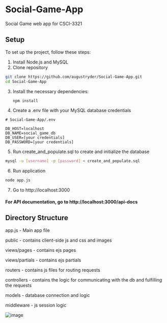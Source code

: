 # Social-Game-App
Social Game web app for CSCI-3321

## Setup

To set up the project, follow these steps:

1. Install Node.js and MySQL
2. Clone repository
```sh
git clone https://github.com/augustryder/Social-Game-App.git
cd Social-Game-App
```
3. Install the necessary dependencies:
    ```sh
    npm install
    ```
4. Create a .env file with your MySQL database credentials
```
# Social-Game-App/.env

DB_HOST=localhost
DB_NAME=social_game_db
DB_USER=[your credentials]
DB_PASSWORD=[your credentials]
```

5. Run create_and_populate.sql to create and initialize the database
```sh
mysql -u [username] -p [password] < create_and_populate.sql
```

6. Run application
```sh
node app.js
```

7. Go to http://localhost:3000

#### For API documentation, go to http://localhost:3000/api-docs

## Directory Structure
app.js - Main app file  

public - contains client-side js and css and images

views/pages - contains ejs pages  

views/partials - contains ejs partials  

routers - contains js files for routing requests  

controllers - contains the logic for communicating with the db and fulfilling the requests  

models - database connection and logic  

middleware - js session logic


![image](https://github.com/user-attachments/assets/215c188c-529e-4db0-a22e-340759f8597f)
